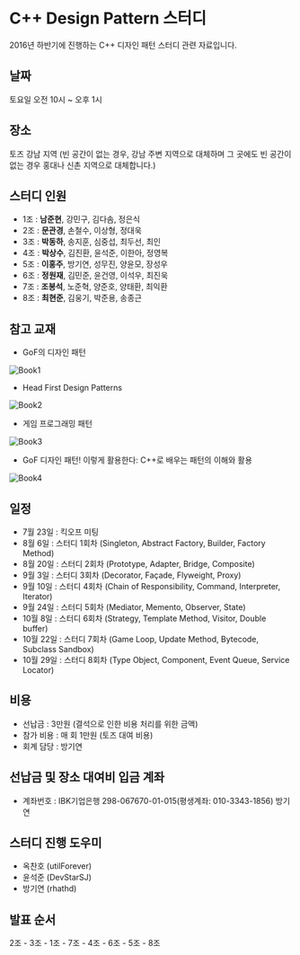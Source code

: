 # C++ Design Pattern 스터디

2016년 하반기에 진행하는 C++ 디자인 패턴 스터디 관련 자료입니다.

## 날짜

토요일 오전 10시 ~ 오후 1시

## 장소

토즈 강남 지역 (빈 공간이 없는 경우, 강남 주변 지역으로 대체하며 그 곳에도 빈 공간이 없는 경우 홍대나 신촌 지역으로 대체합니다.)

## 스터디 인원

- 1조 : <b>남준현</b>, 강민구, 김다솜, 정은식
- 2조 : <b>문관경</b>, 손철수, 이상형, 정대욱
- 3조 : <b>박동하</b>, 송지훈, 심중섭, 최두선, 최인
- 4조 : <b>박상수</b>, 김진환, 윤석준, 이한아, 정영복
- 5조 : <b>이홍주</b>, 방기연, 성무진, 양윤모, 장성우
- 6조 : <b>정원재</b>, 김민준, 윤건영, 이석우, 최진욱
- 7조 : <b>조봉석</b>, 노준혁, 양준호, 양태환, 최익환
- 8조 : <b>최현준</b>, 김웅기, 박준용, 송종근

## 참고 교재

- GoF의 디자인 패턴

![Book1](https://github.com/CppKorea/DesignPatternStudy/blob/master/References/Reference%20Book%201.jpg)

- Head First Design Patterns

![Book2](https://github.com/CppKorea/DesignPatternStudy/blob/master/References/Reference%20Book%202.jpg)

- 게임 프로그래밍 패턴

![Book3](https://github.com/CppKorea/DesignPatternStudy/blob/master/References/Reference%20Book%203.jpg)

- GoF 디자인 패턴! 이렇게 활용한다: C++로 배우는 패턴의 이해와 활용

![Book4](https://github.com/CppKorea/DesignPatternStudy/blob/master/References/Reference%20Book%204.jpg)

## 일정

- 7월 23일 : 킥오프 미팅
- 8월 6일 : 스터디 1회차 (Singleton, Abstract Factory, Builder, Factory Method)
- 8월 20일 : 스터디 2회차 (Prototype, Adapter, Bridge, Composite)
- 9월 3일 : 스터디 3회차 (Decorator, Façade, Flyweight, Proxy)
- 9월 10일 : 스터디 4회차 (Chain of Responsibility, Command, Interpreter, Iterator)
- 9월 24일 : 스터디 5회차 (Mediator, Memento, Observer, State)
- 10월 8일 : 스터디 6회차 (Strategy, Template Method, Visitor, Double buffer)
- 10월 22일 : 스터디 7회차 (Game Loop, Update Method, Bytecode, Subclass Sandbox)
- 10월 29일 : 스터디 8회차 (Type Object, Component, Event Queue, Service Locator)

## 비용

- 선납금 : 3만원 (결석으로 인한 비용 처리를 위한 금액)
- 참가 비용 : 매 회 1만원 (토즈 대여 비용)
- 회계 담당 : 방기연 

## 선납금 및 장소 대여비 입금 계좌

- 계좌번호 : IBK기업은행 298-067670-01-015(평생계좌: 010-3343-1856) 방기연

## 스터디 진행 도우미

- 옥찬호 (utilForever)
- 윤석준 (DevStarSJ)
- 방기연 (rhathd)

## 발표 순서

2조 - 3조 - 1조 - 7조 - 4조 - 6조 - 5조 - 8조